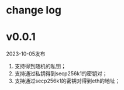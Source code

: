 # change log

# v0.0.1
2023-10-05发布
1. 支持得到随机的私钥；
2. 支持通过私钥得到secp256k1的密钥对；
3. 支持通过secp256k1的密钥对得到eth的地址；